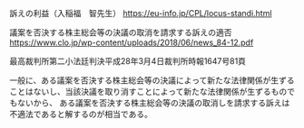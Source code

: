 訴えの利益（入稲福　智先生）
https://eu-info.jp/CPL/locus-standi.html

議案を否決する株主総会等の決議の取消を請求する訴えの適否
https://www.clo.jp/wp-content/uploads/2018/06/news_84-12.pdf

最高裁判所第二小法廷判決平成28年3月4日裁判所時報1647号81頁

一般に、ある議案を否決する株主総会等の決議によって新たな法律関係が生ずることはないし、当該決議を取り消すことによって新たな法律関係が生ずるものでもないから、 ある議案を否決する株主総会等の決議の取消しを請求する訴えは不適法であると解するのが相当である。

